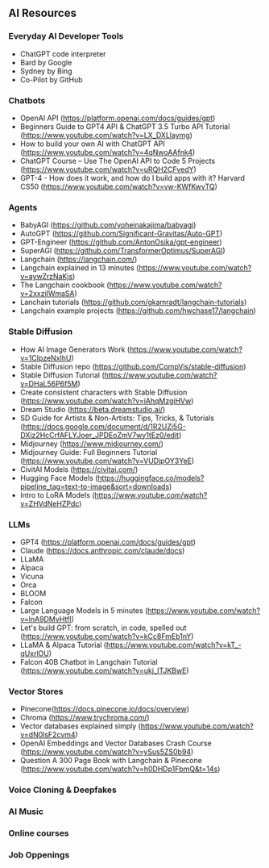 ## AI Resources

### Everyday AI Developer Tools
- ChatGPT code interpreter
- Bard by Google
- Sydney by Bing
- Co-Pilot by GitHub

### Chatbots
- OpenAI API (https://platform.openai.com/docs/guides/gpt)
- Beginners Guide to GPT4 API & ChatGPT 3.5 Turbo API Tutorial (https://www.youtube.com/watch?v=LX_DXLlaymg)
- How to build your own AI with ChatGPT API (https://www.youtube.com/watch?v=4qNwoAAfnk4)
- ChatGPT Course – Use The OpenAI API to Code 5 Projects (https://www.youtube.com/watch?v=uRQH2CFvedY)
- GPT-4 - How does it work, and how do I build apps with it? Harvard CS50 (https://www.youtube.com/watch?v=vw-KWfKwvTQ)

### Agents
- BabyAGI (https://github.com/yoheinakajima/babyagi)
- AutoGPT (https://github.com/Significant-Gravitas/Auto-GPT)
- GPT-Engineer (https://github.com/AntonOsika/gpt-engineer)
- SuperAGI (https://github.com/TransformerOptimus/SuperAGI)
- Langchain (https://langchain.com/)
- Langchain explained in 13 minutes (https://www.youtube.com/watch?v=aywZrzNaKjs)
- The Langchain cookbook (https://www.youtube.com/watch?v=2xxziIWmaSA)
- Lanchain tutorials (https://github.com/gkamradt/langchain-tutorials)
- Langchain example projects (https://github.com/hwchase17/langchain)

### Stable Diffusion
- How AI Image Generators Work (https://www.youtube.com/watch?v=1CIpzeNxIhU)
- Stable Diffusion repo (https://github.com/CompVis/stable-diffusion)
- Stable Diffusion Tutorial (https://www.youtube.com/watch?v=DHaL56P6f5M)
- Create consistent characters with Stable Diffusion (https://www.youtube.com/watch?v=iAhqMzgiHVw)
- Dream Studio (https://beta.dreamstudio.ai/)
- SD Guide for Artists & Non-Artists: Tips, Tricks, & Tutorials (https://docs.google.com/document/d/1R2UZi5G-DXiz2HcCrfAFLYJoer_JPDEoZmV7wy1tEz0/edit)
- Midjourney (https://www.midjourney.com/)
- Midjourney Guide: Full Beginners Tutorial (https://www.youtube.com/watch?v=VUDjpOY3YeE)
- CivitAI Models (https://civitai.com/)
- Hugging Face Models (https://huggingface.co/models?pipeline_tag=text-to-image&sort=downloads)
- Intro to LoRA Models (https://www.youtube.com/watch?v=ZHVdNeHZPdc)

### LLMs
- GPT4 (https://platform.openai.com/docs/guides/gpt)
- Claude (https://docs.anthropic.com/claude/docs)
- LLaMA
- Alpaca
- Vicuna
- Orca
- BLOOM
- Falcon
- Large Language Models in 5 minutes (https://www.youtube.com/watch?v=lnA9DMvHtfI)
- Let's build GPT: from scratch, in code, spelled out (https://www.youtube.com/watch?v=kCc8FmEb1nY)
- LLaMA & Alpaca Tutorial (https://www.youtube.com/watch?v=kT_-qUxrlOU)
- Falcon 40B Chatbot in Langchain Tutorial (https://www.youtube.com/watch?v=ukj_ITJKBwE)

### Vector Stores
- Pinecone(https://docs.pinecone.io/docs/overview)
- Chroma (https://www.trychroma.com/)
- Vector databases explained simply (https://www.youtube.com/watch?v=dN0lsF2cvm4)
- OpenAI Embeddings and Vector Databases Crash Course (https://www.youtube.com/watch?v=ySus5ZS0b94)
- Question A 300 Page Book with Langchain & Pinecone (https://www.youtube.com/watch?v=h0DHDp1FbmQ&t=14s)

### Voice Cloning & Deepfakes

### AI Music

### Online courses

### Job Oppenings
